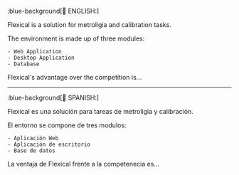 <!-- `English:` -->
:blue-background[💊 ENGLISH:]

Flexical is a solution for metroligia and calibration tasks. 

The environment is made up of three modules: 

    - Web Application
    - Desktop Application
    - Database
  
Flexical's advantage over the competition is...

---

<!-- `Spanish:`  -->
:blue-background[💊 SPANISH:]

Flexical es una solución para tareas de metroligia y calibración.

El entorno se compone de tres modulos:

    - Aplicación Web
    - Aplicación de escritorio
    - Base de datos

La ventaja de Flexical frente a la competenecia es...

